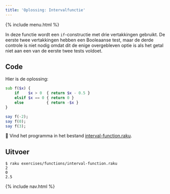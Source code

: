 ```yaml
---
title: 'Oplossing: Intervalfunctie'
---
```


{% include menu.html %}

In deze functie wordt een `if`-constructie met drie vertakkingen gebruikt. De eerste twee vertakkingen hebben een Booleaanse test, maar de derde controle is niet nodig omdat dit de enige overgebleven optie is als het getal niet aan een van de eerste twee tests voldoet.

## Code

Hier is de oplossing:

```raku
sub f($x) {
    if    $x > 0  { return $x - 0.5 }
    elsif $x == 0 { return 0 }
    else          { return -$x }
}

say f(-2);
say f(0);
say f(3);
```

🦋 Vind het programma in het bestand [interval-function.raku](https://github.com/ash/raku-course/blob/master/exercises/functions/interval-function.raku).

## Uitvoer

```console
$ raku exercises/functions/interval-function.raku
2
0
2.5
```

{% include nav.html %}